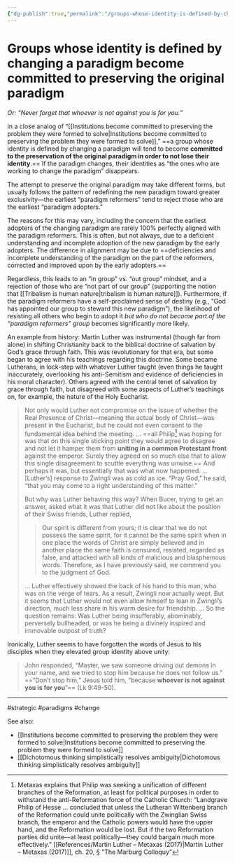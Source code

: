 ```yaml
---
{"dg-publish":true,"permalink":"/groups-whose-identity-is-defined-by-changing-a-paradigm-become-committed-to-preserving-the-original-paradigm/"}
---
```


# Groups whose identity is defined by changing a paradigm become committed to preserving the original paradigm

*Or: “Never forget that whoever is not against you is for you.”*

In a close analog of “[[Institutions become committed to preserving the problem they were formed to solve\|Institutions become committed to preserving the problem they were formed to solve]],” ==a group whose identity is defined by changing a paradigm will tend to become **committed to the preservation of the original paradigm in order to not lose their identity**.== If the paradigm changes, their identities as “the ones who are working to change the paradigm” disappears.

The attempt to preserve the original paradigm may take different forms, but usually follows the pattern of redefining the new paradigm toward greater exclusivity—the earliest “paradigm reformers” tend to reject those who are the earliest “paradigm adopters.”

The reasons for this may vary, including the concern that the earliest adopters of the changing paradigm are rarely 100% perfectly aligned with the paradigm reformers. This is often, but not always, due to a deficient understanding and incomplete adoption of the new paradigm by the early adopters. The difference in alignment may be due to ==deficiencies and incomplete understanding of the paradigm on the part of the reformers, corrected and improved upon by the early adopters.== 

Regardless, this leads to an “in group” vs. “out group” mindset, and a rejection of those who are “not part of our group” (supporting the notion that [[Tribalism is human nature\|tribalism is human nature]]). Furthermore, if the paradigm reformers have a self-proclaimed sense of destiny (e.g., “God has appointed our group to steward this new paradigm”), the likelihood of resisting all others who begin to adopt it *but who do not become part of the “paradigm reformers” group* becomes significantly more likely.

An example from history: Martin Luther was instrumental (though far from alone) in shifting Christianity back to the biblical doctrine of salvation by God’s grace through faith. This was revolutionary for that era, but some began to agree with his teachings regarding this doctrine. Some became Lutherans, in lock-step with whatever Luther taught (even things he taught inaccurately, overlooking his anti-Semitism and evidence of deficiencies in his moral character). Others agreed with the central tenet of salvation by grace through faith, but disagreed with some aspects of Luther’s teachings on, for example, the nature of the Holy Eucharist.

> Not only would Luther not compromise on the issue of whether the Real Presence of Christ—meaning the actual body of Christ—was present in the Eucharist, but he could not even consent to the fundamental idea behind the meeting. … ==all Philip[^1] was hoping for was that on this single sticking point they would agree to disagree and not let it hamper them from **uniting in a common Protestant front** against the emperor. Surely they agreed on so much else that to allow this single disagreement to scuttle everything was unwise.== And perhaps it was, but essentially that was what now happened. … \[Luther’s\] response to Zwingli was as cold as ice. “Pray God,” he said, “that you may come to a right understanding of this matter.”
> 
> But why was Luther behaving this way? When Bucer, trying to get an answer, asked what it was that Luther did not like about the position of their Swiss friends, Luther replied,
> 
> > Our spirit is different from yours; it is clear that we do not possess the same spirit, for it cannot be the same spirit when in one place the words of Christ are simply believed and in another place the same faith is censured, resisted, regarded as false, and attacked with all kinds of malicious and blasphemous words. Therefore, as I have previously said, we commend you to the judgment of God.
> 
> … Luther effectively showed the back of his hand to this man, who was on the verge of tears. As a result, Zwingli now actually wept. But it seems that Luther would not even allow himself to lean in Zwingli’s direction, much less share in his warm desire for friendship. … So the question remains: Was Luther being insufferably, abominably, perversely bullheaded, or was he being a divinely inspired and immovable outpost of truth?

Ironically, Luther seems to have forgotten the words of Jesus to his disciples when they elevated group identity above unity:

> John responded, “Master, we saw someone driving out demons in your name, and we tried to stop him because he does not follow us.”  ==“Don’t stop him,” Jesus told him, “because **whoever is not against you is for you**”== (Lk 9:49-50).

---
#strategic #paradigms #change 

See also:
- [[Institutions become committed to preserving the problem they were formed to solve\|Institutions become committed to preserving the problem they were formed to solve]]
- [[Dichotomous thinking simplistically resolves ambiguity\|Dichotomous thinking simplistically resolves ambiguity]]

[^1]: Metaxas explains that Philip was seeking a unification of different branches of the Reformation, at least for political purposes in order to withstand the anti-Reformation force of the Catholic Church: “Landgrave Philip of Hesse … concluded that unless the Lutheran Wittenberg branch of the Reformation could unite politically with the Zwinglian Swiss branch, the emperor and the Catholic powers would have the upper hand, and the Reformation would be lost. But if the two Reformation parties did unite—at least politically—they could bargain much more effectively.” [[References/Martin Luther – Metaxas (2017)\|Martin Luther – Metaxas (2017)]], ch. 20, § "The Marburg Colloquy”